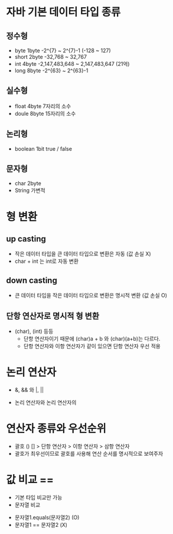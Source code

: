 # 자바 기본 데이터 타입 종류
## 정수형
 - byte    1byte   -2^{7} ~ 2^{7}-1 (-128 ~ 127)
 - short   2byte   -32,768 ~ 32,767
 - int     4byte   -2,147,483,648 ~ 2,147,483,647 (21억)
 - long    8byte   -2^{63} ~ 2^{63}-1

## 실수형
 - float  4byte    7자리의 소수
 - doule  8byte    15자리의 소수

## 논리형
 - boolean 1bit   true / false

## 문자형
 - char    2byte
 - String  가변적
 
# 형 변환
## up casting
 + 작은 데이터 타입을 큰 데이터 타입으로 변환은 자동 (값 손실 X)
 + char + int 는 int로 자동 변환
## down casting
 + 큰 데이터 타입을 작은 데이터 타입으로 변환은 명시적 변환 (값 손실 O)
## 단항 연산자로 명시적 형 변환
 + (char), (int) 등등
   - 단항 연산자이기 때문에 (char)a + b 와 (char)(a+b)는 다르다.
   - 단항 연산자와 이항 연산자가 같이 있으면 단항 연산자 우선 적용

# 논리 연산자
 + &, && 와 |, ||
  - 논리 연산자와 논리 연산자의 

# 연산자 종류와 우선순위
 + 괄호 () [] > 단항 연산자 > 이항 연산자 > 삼항 연산자
 + 괄호가 최우선이므로 괄호를 사용해 연산 순서를 명시적으로 보여주자

# 값 비교 ==
 - 기본 타입 비교만 가능
 - 문자열 비교
  + 문자열1.equals(문자열2) (O)
  + 문자열1 == 문자열2 (X)
  